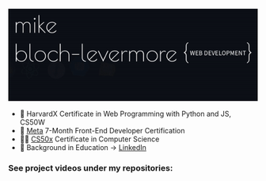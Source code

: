 ![Hi There](https://github.com/mikeblochlevermore/mikeblochlevermore/blob/main/header.gif?raw=true)

- 🙌 HarvardX Certificate in Web Programming with Python and JS, CS50W
- 👤 [Meta](https://www.coursera.org/account/accomplishments/professional-cert/S3K38T4NGY75) 7-Month Front-End Developer Certification
- 🧑‍💻 [CS50x](https://certificates.cs50.io/16434f73-af35-473e-91ba-ce92a311aee9.pdf?size=letter) Certificate in Computer Science
- 🙋 Background in Education -> [LinkedIn](https://www.linkedin.com/in/mike-bloch-levermore/)


### See project videos under my repositories:



<!--
**mikeblochlevermore/mikeblochlevermore** is a ✨ _special_ ✨ repository because its `README.md` (this file) appears on your GitHub profile.

Here are some ideas to get you started:

- 🔭 I’m currently working on ...
- 🌱 I’m currently learning ...
- 👯 I’m looking to collaborate on ...
- 🤔 I’m looking for help with ...
- 💬 Ask me about ...
- 📫 How to reach me: ...
- 😄 Pronouns: ...
- ⚡ Fun fact: ...
-->
